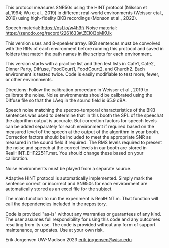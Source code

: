This protocol measures SNR50s using the HINT protocol (Nilsson et al.,1994; Wu et al., 2019) in different real-world environments (Weisser etal., 2019) using high-fidelity BKB recordings (Monson et al., 2022).
 
Speech material: https://osf.io/w4h9f/
Noise material: https://zenodo.org/record/2261633#.ZEl0l3bMKUk

This version uses and 8-speaker array. BKB sentences must be convolved with the RIRs of each environment before running this protocol and saved in folders that match the path names in the scripts for each environment.

This version starts with a practice list and then test lists in Cafe1, Cafe2, Dinner Party, Diffuse, FoodCourt1, FoodCourt2, and Church2. Each environment is tested twice. Code is easily modifiable to test more, fewer, or other environments.

Directions: Follow the calibration procedure in Weisser et al., 2019 to calibrate the noise. Noise environments should be calibrated using the Diffuse file so that the LAeq in the sound field is 65.9 dBA. 

Speech noise matching the spectro-temporal characteristics of the BKB sentences was used to determine that in this booth the SPL of the speechat the algorithm output is accurate. But correction factors for speech levels can be added separately for each environment if required based on the measured level of the speech at the output of the algorithm in your booth. Correction factors should be included to meet the appropriate SNR as measured in the sound field if required. The RMS levels required to present the noise and speech at the correct levels in our booth are stored in RealHINT_EHF2251F.mat. You should change these based on your calibration.

Noise environments must be played from a separate source.
 
Adaptive HINT protocol is automatically implemented. Simply mark the sentence correct or incorrect and SNR50s for each environment are automatically stored as an excel file for the subject.

The main function to run the experiment is RealHINT.m. That function will call the dependencies included in the repository.

Code is provided "as-is" without any warranties or guarantees of any kind. The user assumes full responsibility for using this code and any outcomes resulting from its use. The code is provided without any form of support maintenance, or updates. Use at your own risk.

Erik Jorgensen
UW-Madison 2023
erik.jorgensen@wisc.edu

